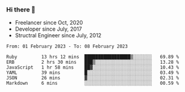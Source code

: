 ### Hi there 👋

- Freelancer since Oct, 2020
- Developer since July, 2017
- Structral Engineer since July, 2012

<!--START_SECTION:waka-->

```text
From: 01 February 2023 - To: 08 February 2023

Ruby         13 hrs 12 mins  █████████████████▒░░░░░░░   69.89 %
ERB          2 hrs 30 mins   ███▒░░░░░░░░░░░░░░░░░░░░░   13.28 %
JavaScript   1 hr 58 mins    ██▓░░░░░░░░░░░░░░░░░░░░░░   10.43 %
YAML         39 mins         █░░░░░░░░░░░░░░░░░░░░░░░░   03.49 %
JSON         26 mins         ▓░░░░░░░░░░░░░░░░░░░░░░░░   02.31 %
Markdown     6 mins          ░░░░░░░░░░░░░░░░░░░░░░░░░   00.59 %
```

<!--END_SECTION:waka-->

